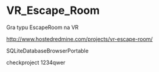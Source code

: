 # VR_Escape_Room
Gra typu EscapeRoom na VR

http://www.hostedredmine.com/projects/vr-escape-room/

SQLiteDatabaseBrowserPortable

checkproject
1234qwer
